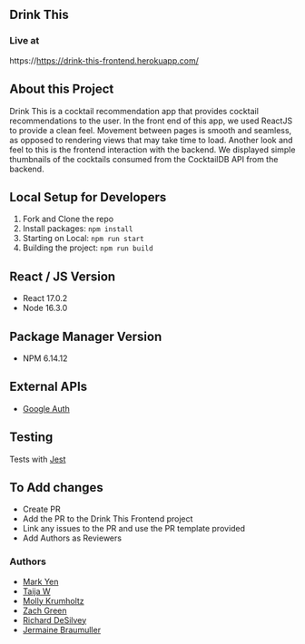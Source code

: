 ## Drink This
### Live at

https://https://drink-this-frontend.herokuapp.com/

## About this Project

Drink This is a cocktail recommendation app that provides cocktail recommendations to the user. In the front end of this app, we used ReactJS to provide a clean feel. Movement between pages is smooth and seamless, as opposed to rendering views that may take time to load. Another look and feel to this is the frontend interaction with the backend. We displayed simple thumbnails of the cocktails consumed from the CocktailDB API from the backend.

## Local Setup for Developers

1. Fork and Clone the repo
2. Install packages: `npm install`
3. Starting on Local: `npm run start`
4. Building the project: `npm run build`

## React / JS Version

- React 17.0.2
- Node 16.3.0

## Package Manager Version

- NPM 6.14.12

## External APIs

- [Google Auth](https://developers.google.com/identity/protocols/oauth2)

## Testing
Tests with [Jest](https://jestjs.io/docs/getting-started)

## To Add changes

- Create PR
- Add the PR to the Drink This Frontend project
- Link any issues to the PR and use the PR template provided
- Add Authors as Reviewers

### Authors

- [Mark Yen](https://github.com/markcyen)
- [Taija W](https://github.com/twarbelow)
- [Molly Krumholtz](https://github.com/mkrumholz)
- [Zach Green](https://github.com/zachjamesgreen)
- [Richard DeSilvey](https://github.com/redferret)
- [Jermaine Braumuller](https://github.com/Jaybraum)
